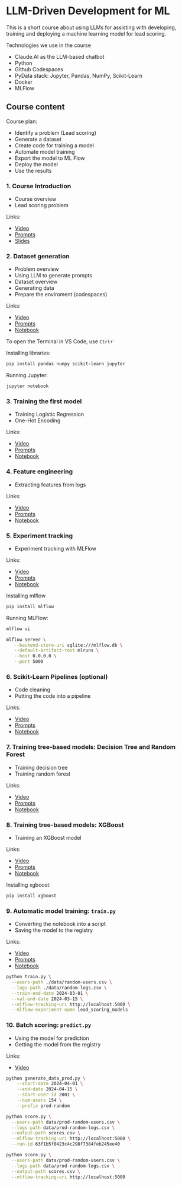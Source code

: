 # LLM-Driven Development for ML

This is a short course about using LLMs for assisting with
developing, training and deploying a machine learning model
for lead scoring.

Technologies we use in the course

* Claude.AI as the LLM-based chatbot
* Python 
* Github Codespaces
* PyData stack: Jupyter, Pandas, NumPy, Scikit-Learn
* Docker
* MLFlow


## Course content

Course plan:

* Identify a problem (Lead scoring)
* Generate a dataset
* Create code for training a model
* Automate model training
* Export the model to ML Flow
* Deploy the model
* Use the results


### 1. Course Introduction

* Course overview
* Lead scoring problem

Links:

* [Video](https://www.loom.com/share/73e013901bda47b8a4123b563cc0e38e)
* [Prompts](prompts/01-intro.md)
* [Slides](https://docs.google.com/presentation/d/19XAVPOAOx00NcvFcUSIWBatV53Nr2wpt-6AmJpGty1U/edit)


### 2. Dataset generation

* Problem overview
* Using LLM to generate prompts
* Dataset overview
* Generating data
* Prepare the enviroment (codespaces)

Links:

* [Video](https://www.loom.com/share/4beba860d8c24e4c8c1485bd4f79cf44)
* [Prompts](prompts/02-data.md)
* [Notebook](analytics/users.ipynb)


To open the Terminal in VS Code, use ``` Ctrl+` ```

Installing libraries:

```bash
pip install pandas numpy scikit-learn jupyter
```

Running Jupyter:

```bash
jupyter notebook
```


### 3. Training the first model

* Training Logistic Regression
* One-Hot Encoding


Links:

* [Video](https://www.loom.com/share/74ecce75606b463ea4947661b13ce46d)
* [Prompts](prompts/03-train.md)
* [Notebook](analytics/train-01.ipynb)


### 4. Feature engineering 

* Extracting features from logs

Links:

* [Video](https://www.loom.com/share/2e48598f016d4add81952be7a13f1e97)
* [Prompts](prompts/04-feature-engineering.md)
* [Notebook](analytics/train-02.ipynb)

### 5. Experiment tracking

* Experiment tracking with MLFlow


Links:

* [Video](https://www.loom.com/share/a546793dc628431f948135360e0edd19)
* [Prompts](prompts/05-mlflow.md)
* [Notebook](analytics/train-03-mlflow.ipynb)

Installing mlflow

```bash
pip install mlflow
```

Running MLFlow:

```bash
mlflow ui

mlflow server \
   --backend-store-uri sqlite:///mlflow.db \
   --default-artifact-root mlruns \
   --host 0.0.0.0 \
   --port 5000
```

### 6. Scikit-Learn Pipelines (optional)

* Code cleaning
* Putting the code into a pipeline


Links:

* [Video](https://www.loom.com/share/5a9c4278cdfb47178579ef12159ef1ff)
* [Prompts](prompts/06-pipelines.md)
* [Notebook](analytics/train-04-pipelines.ipynb)


### 7. Training tree-based models: Decision Tree and Random Forest

* Training decision tree
* Training random forest

Links:

* [Video](https://www.loom.com/share/d7bebf90d4b94d2cb0756b03d82ef348)
* [Prompts](prompts/07-trees.md)
* [Notebook](analytics/train-05-trees.ipynb)

### 8. Training tree-based models: XGBoost

* Training an XGBoost model

Links:

* [Video](https://www.loom.com/share/7a4bc08edeec47fc8cc5c5bef8c1ef83)
* [Prompts](prompts/08-xgboost.md)
* [Notebook](analytics/train-06-xgboost.ipynb)

Installing xgboost:

```bash
pip install xgboost
```

### 9. Automatic model training: `train.py`

* Converting the notebook into a script
* Saving the model to the registry

Links:

* [Video](https://www.loom.com/share/c3e445b7784642a29e23e4562fe7f079)
* [Prompts](prompts/09-train.md)
* [Notebook](analytics/train-07-final.ipynb)


```bash
python train.py \
  --users-path ./data/random-users.csv \
  --logs-path ./data/random-logs.csv \
  --train-end-date 2024-03-01 \
  --val-end-date 2024-03-15 \
  --mlflow-tracking-uri http://localhost:5000 \
  --mlflow-experiment-name lead_scoring_models
```


### 10. Batch scoring: `predict.py`

* Using the model for prediction
* Getting the model from the registry


Links:

* [Video](https://www.loom.com/share/a085a035f5bd4891b47a9092d82c0169)

```bash
python generate_data_prod.py \
    --start-date 2024-04-01 \
    --end-date 2024-04-15 \
    --start-user-id 2001 \
    --num-users 154 \
    --prefix prod-random

python score.py \
  --users-path data/prod-random-users.csv \
  --logs-path data/prod-random-logs.csv \
  --output-path scores.csv \
  --mlflow-tracking-uri http://localhost:5000 \
  --run-id 63f1b5f0423c4c298f7384feb245ee40

python score.py \
  --users-path data/prod-random-users.csv \
  --logs-path data/prod-random-logs.csv \
  --output-path scores.csv \
  --mlflow-tracking-uri http://localhost:5000
```